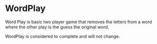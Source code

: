 # WordPlay
Word Play is basic two player game that removes the letters from a word where the other play is the guess the original word.

WordPlay is considered to complete and will not change.
